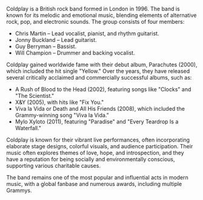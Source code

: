 Coldplay is a British rock band formed in London in 1996. The band is known for its melodic and emotional music, blending elements of alternative rock, pop, and electronic sounds. The group consists of four members:

- Chris Martin – Lead vocalist, pianist, and rhythm guitarist.
- Jonny Buckland – Lead guitarist.
- Guy Berryman – Bassist.
- Will Champion – Drummer and backing vocalist.


Coldplay gained worldwide fame with their debut album, Parachutes (2000), which included the hit single "Yellow." Over the years, they have released several critically acclaimed and commercially successful albums, such as:

- A Rush of Blood to the Head (2002), featuring songs like "Clocks" and "The Scientist."
- X&Y (2005), with hits like "Fix You."
- Viva la Vida or Death and All His Friends (2008), which included the Grammy-winning song "Viva la Vida."
- Mylo Xyloto (2011), featuring "Paradise" and "Every Teardrop Is a Waterfall."

Coldplay is known for their vibrant live performances, often incorporating elaborate stage designs, colorful visuals, and audience participation. Their music often explores themes of love, hope, and introspection, and they have a reputation for being socially and environmentally conscious, supporting various charitable causes.

The band remains one of the most popular and influential acts in modern music, with a global fanbase and numerous awards, including multiple Grammys.